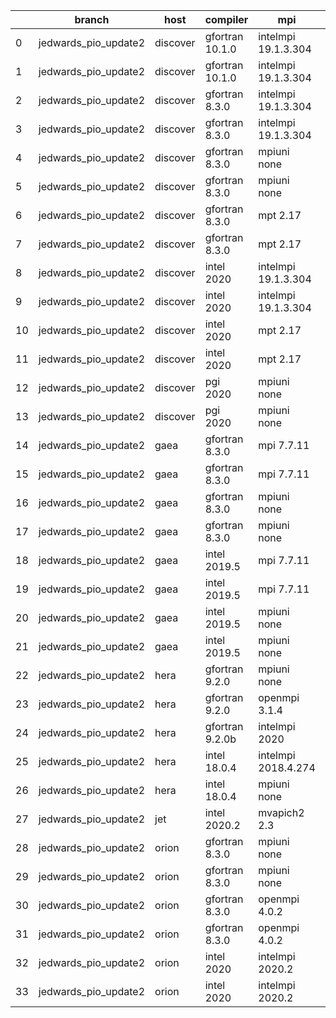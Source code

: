 |    | branch               | host     | compiler        | mpi                 | netcdf      | o_g   | os     | build   | u_pass   | u_fail   | s_pass   | s_fail   | e_pass   | e_fail   | nuopc_pass   | nuopc_fail   | artifacts_hash                                                                                                                                                                 | modified                   |
|----|----------------------|----------|-----------------|---------------------|-------------|-------|--------|---------|----------|----------|----------|----------|----------|----------|--------------|--------------|--------------------------------------------------------------------------------------------------------------------------------------------------------------------------------|----------------------------|
|  0 | jedwards_pio_update2 | discover | gfortran 10.1.0 | intelmpi 19.1.3.304 | N/A N/A     | O     | Linux  | pass    | 13632    | 15       | 49       | 0        | 80       | 0        | 50           | 0            | [artifacts](https://github.com/esmf-org/esmf-test-artifacts/tree/70cedc8d7fb1ac189c60e45f7278830fa3a911ed/jedwards_pio_update2/discover/gfortran/10.1.0/O/intelmpi/19.1.3.304) | 2022-03-11 11:13:23.186437 |
|  1 | jedwards_pio_update2 | discover | gfortran 10.1.0 | intelmpi 19.1.3.304 | N/A N/A     | g     | Linux  | pass    | 13632    | 15       | 49       | 0        | 80       | 0        | 50           | 0            | [artifacts](https://github.com/esmf-org/esmf-test-artifacts/tree/08b93b4337887b030b13abd9a926690b2b34c068/jedwards_pio_update2/discover/gfortran/10.1.0/g/intelmpi/19.1.3.304) | 2022-03-11 11:13:23.186441 |
|  2 | jedwards_pio_update2 | discover | gfortran 8.3.0  | intelmpi 19.1.3.304 | N/A N/A     | O     | Linux  | pass    | 13632    | 15       | 49       | 0        | 80       | 0        | 50           | 0            | [artifacts](https://github.com/esmf-org/esmf-test-artifacts/tree/a88168eb3fa7c1e62ce3dd7f0ffe9e2d5699098e/jedwards_pio_update2/discover/gfortran/8.3.0/O/intelmpi/19.1.3.304)  | 2022-03-11 11:13:23.186412 |
|  3 | jedwards_pio_update2 | discover | gfortran 8.3.0  | intelmpi 19.1.3.304 | N/A N/A     | g     | Linux  | pass    | 13632    | 15       | 49       | 0        | 80       | 0        | 50           | 0            | [artifacts](https://github.com/esmf-org/esmf-test-artifacts/tree/8fd4005020fcb2bf09bc8cf7af05737183dda77f/jedwards_pio_update2/discover/gfortran/8.3.0/g/intelmpi/19.1.3.304)  | 2022-03-11 11:13:23.186396 |
|  4 | jedwards_pio_update2 | discover | gfortran 8.3.0  | mpiuni none         | N/A N/A     | O     | Linux  | pass    | 12121    | 0        | 8        | 0        | 43       | 0        | 0            | 50           | [artifacts](https://github.com/esmf-org/esmf-test-artifacts/tree/c2cf2965f3a6163e470722df4327530e1c8a0d3e/jedwards_pio_update2/discover/gfortran/8.3.0/O/mpiuni/none)          | 2022-03-11 11:13:23.186407 |
|  5 | jedwards_pio_update2 | discover | gfortran 8.3.0  | mpiuni none         | N/A N/A     | g     | Linux  | pass    | 12121    | 0        | 8        | 0        | 43       | 0        | 0            | 50           | [artifacts](https://github.com/esmf-org/esmf-test-artifacts/tree/18c87b5b6532fdab40ea0aff03055fa27a2a41c5/jedwards_pio_update2/discover/gfortran/8.3.0/g/mpiuni/none)          | 2022-03-11 11:13:23.186445 |
|  6 | jedwards_pio_update2 | discover | gfortran 8.3.0  | mpt 2.17            | N/A N/A     | O     | Linux  | pass    | 13647    | 0        | 49       | 0        | 80       | 0        | 46           | 4            | [artifacts](https://github.com/esmf-org/esmf-test-artifacts/tree/c5a93a5700d09fbc6a7db13d6177f5ce1a32b72f/jedwards_pio_update2/discover/gfortran/8.3.0/O/mpt/2.17)             | 2022-03-11 11:13:23.186371 |
|  7 | jedwards_pio_update2 | discover | gfortran 8.3.0  | mpt 2.17            | N/A N/A     | g     | Linux  | pass    | 13647    | 0        | 49       | 0        | 80       | 0        | 46           | 4            | [artifacts](https://github.com/esmf-org/esmf-test-artifacts/tree/5745bba9ac5a6186406c5d83f23a954521c285e4/jedwards_pio_update2/discover/gfortran/8.3.0/g/mpt/2.17)             | 2022-03-11 11:13:23.186424 |
|  8 | jedwards_pio_update2 | discover | intel 2020      | intelmpi 19.1.3.304 | 4.8.0 4.5.4 | O     | Linux  | pass    | 13647    | 0        | 49       | 0        | 80       | 0        | 50           | 0            | [artifacts](https://github.com/esmf-org/esmf-test-artifacts/tree/fc9ae346149e98a15d3fcdb07cfe069145c3fae5/jedwards_pio_update2/discover/intel/2020/O/intelmpi/19.1.3.304)      | 2022-03-11 11:13:23.186449 |
|  9 | jedwards_pio_update2 | discover | intel 2020      | intelmpi 19.1.3.304 | 4.8.0 4.5.4 | g     | Linux  | pass    | 13647    | 0        | 49       | 0        | 80       | 0        | 50           | 0            | [artifacts](https://github.com/esmf-org/esmf-test-artifacts/tree/9b1a4d1ce14fe0be3669d74a1368c4e27451f37d/jedwards_pio_update2/discover/intel/2020/g/intelmpi/19.1.3.304)      | 2022-03-11 11:13:23.186433 |
| 10 | jedwards_pio_update2 | discover | intel 2020      | mpt 2.17            | 4.8.0 4.5.4 | O     | Linux  | fail    | fail     | fail     | fail     | fail     | fail     | fail     | 0            | 50           | [artifacts](https://github.com/esmf-org/esmf-test-artifacts/tree/28ce358311d01785d2c3c9c7871bca8336f37a6a/jedwards_pio_update2/discover/intel/2020/O/mpt/2.17)                 | 2022-03-11 11:13:23.186420 |
| 11 | jedwards_pio_update2 | discover | intel 2020      | mpt 2.17            | 4.8.0 4.5.4 | g     | Linux  | fail    | fail     | fail     | fail     | fail     | fail     | fail     | 0            | 50           | [artifacts](https://github.com/esmf-org/esmf-test-artifacts/tree/0dddf9012342d660b297e4e5eeabafc479116542/jedwards_pio_update2/discover/intel/2020/g/mpt/2.17)                 | 2022-03-11 11:13:23.186416 |
| 12 | jedwards_pio_update2 | discover | pgi 2020        | mpiuni none         | N/A N/A     | O     | Linux  | pass    | 11499    | 622      | 6        | 2        | 40       | 3        | 0            | 50           | [artifacts](https://github.com/esmf-org/esmf-test-artifacts/tree/239bcc16a3fcb55d17da348c953490eb7f8019ae/jedwards_pio_update2/discover/pgi/2020/O/mpiuni/none)                | 2022-03-11 11:13:23.186403 |
| 13 | jedwards_pio_update2 | discover | pgi 2020        | mpiuni none         | N/A N/A     | g     | Linux  | pass    | 11499    | 622      | 4        | 4        | 40       | 3        | 0            | 50           | [artifacts](https://github.com/esmf-org/esmf-test-artifacts/tree/11c389adcdf063d003fb265bbbfcd889bd187293/jedwards_pio_update2/discover/pgi/2020/g/mpiuni/none)                | 2022-03-11 11:13:23.186428 |
| 14 | jedwards_pio_update2 | gaea     | gfortran 8.3.0  | mpi 7.7.11          | 4.6.3 4.4.5 | O     | Unicos | pass    | 13646    | 1        | 49       | 0        | 80       | 0        | 47           | 3            | [artifacts](https://github.com/esmf-org/esmf-test-artifacts/tree/d7443c44ccbb1e7692a84f8a62490d6de55919c7/jedwards_pio_update2/gaea/gfortran/8.3.0/O/mpi/7.7.11)               | 2022-03-11 11:14:51.861448 |
| 15 | jedwards_pio_update2 | gaea     | gfortran 8.3.0  | mpi 7.7.11          | 4.6.3 4.4.5 | g     | Unicos | pass    | 13646    | 1        | 49       | 0        | 80       | 0        | 47           | 3            | [artifacts](https://github.com/esmf-org/esmf-test-artifacts/tree/642a51cd4ec899033cba8db6f72a30d3387892d1/jedwards_pio_update2/gaea/gfortran/8.3.0/g/mpi/7.7.11)               | 2022-03-11 11:14:51.861433 |
| 16 | jedwards_pio_update2 | gaea     | gfortran 8.3.0  | mpiuni none         | 4.6.3 4.4.5 | O     | Unicos | pass    | 12121    | 0        | 8        | 0        | 43       | 0        | 0            | 50           | [artifacts](https://github.com/esmf-org/esmf-test-artifacts/tree/cfafe1e8002a78bea7dd0e8d1408a83e0bbc415f/jedwards_pio_update2/gaea/gfortran/8.3.0/O/mpiuni/none)              | 2022-03-11 11:14:51.861398 |
| 17 | jedwards_pio_update2 | gaea     | gfortran 8.3.0  | mpiuni none         | 4.6.3 4.4.5 | g     | Unicos | pass    | 12121    | 0        | 8        | 0        | 43       | 0        | 0            | 50           | [artifacts](https://github.com/esmf-org/esmf-test-artifacts/tree/93e626b40e64e4d750417cc7446a4183ca4c2bd4/jedwards_pio_update2/gaea/gfortran/8.3.0/g/mpiuni/none)              | 2022-03-11 11:14:51.861428 |
| 18 | jedwards_pio_update2 | gaea     | intel 2019.5    | mpi 7.7.11          | 4.6.3 4.4.5 | O     | Unicos | pass    | 13632    | 15       | 49       | 0        | 80       | 0        | 47           | 3            | [artifacts](https://github.com/esmf-org/esmf-test-artifacts/tree/a14d6e730c49bd46385a76df24e4cada5b441b56/jedwards_pio_update2/gaea/intel/2019.5/O/mpi/7.7.11)                 | 2022-03-11 11:14:51.861439 |
| 19 | jedwards_pio_update2 | gaea     | intel 2019.5    | mpi 7.7.11          | 4.6.3 4.4.5 | g     | Unicos | pass    | 13632    | 15       | 49       | 0        | 80       | 0        | 47           | 3            | [artifacts](https://github.com/esmf-org/esmf-test-artifacts/tree/a077d5b4b4e4206182fd4c5855a4dfa274976e2f/jedwards_pio_update2/gaea/intel/2019.5/g/mpi/7.7.11)                 | 2022-03-11 11:14:51.861444 |
| 20 | jedwards_pio_update2 | gaea     | intel 2019.5    | mpiuni none         | 4.6.3 4.4.5 | O     | Unicos | pass    | 12106    | 15       | 8        | 0        | 43       | 0        | 0            | 50           | [artifacts](https://github.com/esmf-org/esmf-test-artifacts/tree/5aabd1c51bf095d526e3c8b8ec9f3eef02ea878a/jedwards_pio_update2/gaea/intel/2019.5/O/mpiuni/none)                | 2022-03-11 11:14:51.861452 |
| 21 | jedwards_pio_update2 | gaea     | intel 2019.5    | mpiuni none         | 4.6.3 4.4.5 | g     | Unicos | pass    | 12106    | 15       | 8        | 0        | 43       | 0        | 0            | 50           | [artifacts](https://github.com/esmf-org/esmf-test-artifacts/tree/8546a8ae0c4cfdd742cff525997c34e9d674a650/jedwards_pio_update2/gaea/intel/2019.5/g/mpiuni/none)                | 2022-03-11 11:14:51.861422 |
| 22 | jedwards_pio_update2 | hera     | gfortran 9.2.0  | mpiuni none         | 4.7.2 4.5.2 | O     | Linux  | pass    | 12121    | 0        | 8        | 0        | 43       | 0        | 0            | 50           | [artifacts](https://github.com/esmf-org/esmf-test-artifacts/tree/29ffcbbeab22ac7db735a743b810c79e5f7e9cde/jedwards_pio_update2/hera/gfortran/9.2.0/O/mpiuni/none)              | 2022-03-11 11:16:57.986995 |
| 23 | jedwards_pio_update2 | hera     | gfortran 9.2.0  | openmpi 3.1.4       | 4.7.2 4.5.2 | O     | Linux  | fail    | fail     | fail     | fail     | fail     | fail     | fail     | 0            | 50           | [artifacts](https://github.com/esmf-org/esmf-test-artifacts/tree/eac3ecead9dc2cd55ad66318c0bc5cfbf1cca268/jedwards_pio_update2/hera/gfortran/9.2.0/O/openmpi/3.1.4)            | 2022-03-11 11:16:57.986965 |
| 24 | jedwards_pio_update2 | hera     | gfortran 9.2.0b | intelmpi 2020       | N/A N/A     | O     | Linux  | pass    | 0        | 8769     | 0        | 49       | 0        | 80       | 0            | 50           | [artifacts](https://github.com/esmf-org/esmf-test-artifacts/tree/8b733bbc2d4cb7c0ca63c7ab8bf9daa9144ae9fb/jedwards_pio_update2/hera/gfortran/9.2.0b/O/intelmpi/2020)           | 2022-03-11 11:16:57.987005 |
| 25 | jedwards_pio_update2 | hera     | intel 18.0.4    | intelmpi 2018.4.274 | 4.7.0 4.4.5 | O     | Linux  | fail    | fail     | fail     | fail     | fail     | fail     | fail     | 0            | 50           | [artifacts](https://github.com/esmf-org/esmf-test-artifacts/tree/ccb8623bd3510ce1334b703b21047b2797d317d6/jedwards_pio_update2/hera/intel/18.0.4/O/intelmpi/2018.4.274)        | 2022-03-11 11:16:57.986999 |
| 26 | jedwards_pio_update2 | hera     | intel 18.0.4    | mpiuni none         | 4.7.0 4.4.5 | O     | Linux  | pass    | 12121    | 0        | 8        | 0        | 43       | 0        | 0            | 50           | [artifacts](https://github.com/esmf-org/esmf-test-artifacts/tree/ff5098d0a68bc50e670747ebbd4c8d1acb405520/jedwards_pio_update2/hera/intel/18.0.4/O/mpiuni/none)                | 2022-03-11 11:16:57.986988 |
| 27 | jedwards_pio_update2 | jet      | intel 2020.2    | mvapich2 2.3        | 4.7.0 4.4.5 | O     | Linux  | fail    | fail     | fail     | fail     | fail     | fail     | fail     | fail         | fail         | [artifacts](https://github.com/esmf-org/esmf-test-artifacts/tree/374f159a971067894e831b93d5b5ea2fc2c479e0/jedwards_pio_update2/jet/intel/2020.2/O/mvapich2/2.3)                | 2022-03-11 11:18:41.853547 |
| 28 | jedwards_pio_update2 | orion    | gfortran 8.3.0  | mpiuni none         | 4.7.4 4.5.3 | O     | Linux  | pass    | 12121    | 0        | 8        | 0        | 43       | 0        | 0            | 50           | [artifacts](https://github.com/esmf-org/esmf-test-artifacts/tree/f6a0a7e4f3b3303a2c3f2a7653db0078c4244df0/jedwards_pio_update2/orion/gfortran/8.3.0/O/mpiuni/none)             | 2022-03-11 10:20:14.714087 |
| 29 | jedwards_pio_update2 | orion    | gfortran 8.3.0  | mpiuni none         | 4.7.4 4.5.3 | g     | Linux  | pass    | pending  | pending  | pending  | pending  | pending  | pending  | pending      | pending      | [artifacts](https://github.com/esmf-org/esmf-test-artifacts/tree/95e7f86902842aacf6b27a669d6df97ebbf563c5/jedwards_pio_update2/orion/gfortran/8.3.0/g/mpiuni/none)             | 2022-03-11 10:20:14.714103 |
| 30 | jedwards_pio_update2 | orion    | gfortran 8.3.0  | openmpi 4.0.2       | 4.7.4 4.5.3 | O     | Linux  | pass    | pending  | pending  | pending  | pending  | pending  | pending  | pending      | pending      | [artifacts](https://github.com/esmf-org/esmf-test-artifacts/tree/fb3dada0be91f8d19885f4cc25888317871208f2/jedwards_pio_update2/orion/gfortran/8.3.0/O/openmpi/4.0.2)           | 2022-03-11 10:20:14.714108 |
| 31 | jedwards_pio_update2 | orion    | gfortran 8.3.0  | openmpi 4.0.2       | 4.7.4 4.5.3 | g     | Linux  | pass    | pending  | pending  | pending  | pending  | pending  | pending  | pending      | pending      | [artifacts](https://github.com/esmf-org/esmf-test-artifacts/tree/4f80d55e4dc31571ee41125b0a39dc2eace9b748/jedwards_pio_update2/orion/gfortran/8.3.0/g/openmpi/4.0.2)           | 2022-03-11 10:20:14.714060 |
| 32 | jedwards_pio_update2 | orion    | intel 2020      | intelmpi 2020.2     | 4.7.4 4.5.3 | O     | Linux  | pass    | pending  | pending  | pending  | pending  | pending  | pending  | pending      | pending      | [artifacts](https://github.com/esmf-org/esmf-test-artifacts/tree/fdb53f37e95e7ca89562ba59fcd5f7d49d886d3f/jedwards_pio_update2/orion/intel/2020/O/intelmpi/2020.2)             | 2022-03-11 10:20:14.714098 |
| 33 | jedwards_pio_update2 | orion    | intel 2020      | intelmpi 2020.2     | 4.7.4 4.5.3 | g     | Linux  | pass    | pending  | pending  | pending  | pending  | pending  | pending  | pending      | pending      | [artifacts](https://github.com/esmf-org/esmf-test-artifacts/tree/98e9221a1dbe0456b16efb357836a9049b88e436/jedwards_pio_update2/orion/intel/2020/g/intelmpi/2020.2)             | 2022-03-11 10:20:14.714093 |